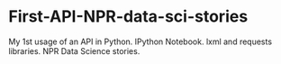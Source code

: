 # First-API-NPR-data-sci-stories
My 1st usage of an API in Python. IPython Notebook. lxml and requests libraries. NPR Data Science stories.
